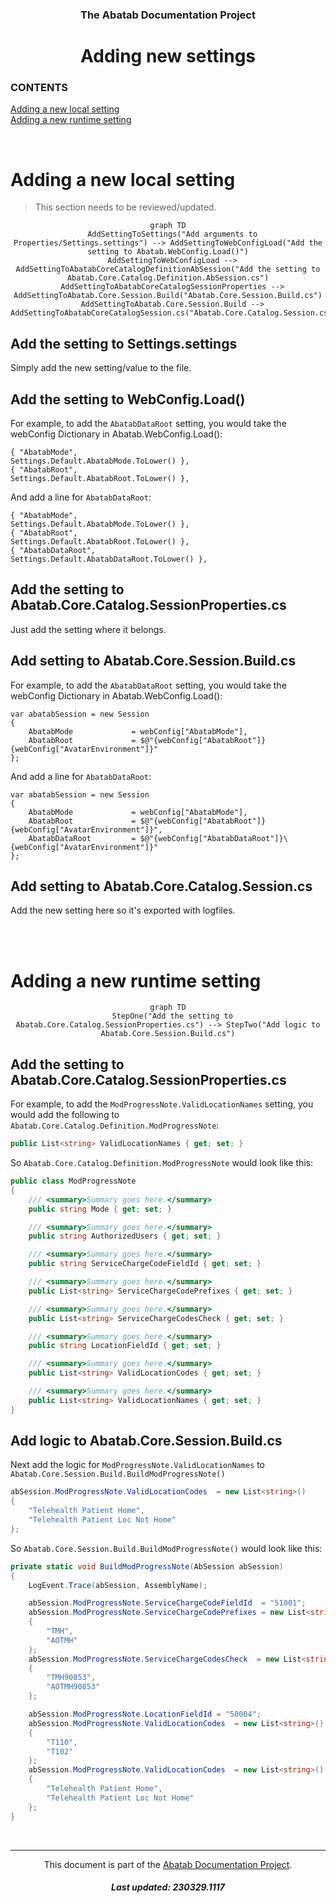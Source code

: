<div align="center">

  <h3>
    The Abatab Documentation Project
  </h3>

  <h1>
    Adding new settings
  </h1>

</div>

<div>

  <h3>
    CONTENTS
  </h3>

[Adding a new local setting](#adding-a-new-local-setting)<br>
[Adding a new runtime setting](#adding-a-new-runtime-setting)

</div>

<br>

# Adding a new local setting <!-- Last updated: 230329.1121 -->

> This section needs to be reviewed/updated.

<div align="center">

```mermaid
graph TD
  AddSettingToSettings("Add arguments to Properties/Settings.settings") --> AddSettingToWebConfigLoad("Add the setting to Abatab.WebConfig.Load()")
  AddSettingToWebConfigLoad --> AddSettingToAbatabCoreCatalogDefinitionAbSession("Add the setting to Abatab.Core.Catalog.Definition.AbSession.cs")
  AddSettingToAbatabCoreCatalogSessionProperties --> AddSettingToAbatab.Core.Session.Build("Abatab.Core.Session.Build.cs")
  AddSettingToAbatab.Core.Session.Build --> AddSettingToAbatabCoreCatalogSession.cs("Abatab.Core.Catalog.Session.cs")
```

</div>

## Add the setting to Settings.settings

Simply add the new setting/value to the file.

## Add the setting to WebConfig.Load()

For example, to add the `AbatabDataRoot` setting, you would take the webConfig Dictionary in Abatab.WebConfig.Load():

```
{ "AbatabMode",                             Settings.Default.AbatabMode.ToLower() },
{ "AbatabRoot",                             Settings.Default.AbatabRoot.ToLower() },
```

And add a line for `AbatabDataRoot`:

```
{ "AbatabMode",                             Settings.Default.AbatabMode.ToLower() },
{ "AbatabRoot",                             Settings.Default.AbatabRoot.ToLower() },
{ "AbatabDataRoot",                         Settings.Default.AbatabDataRoot.ToLower() },
```

## Add the setting to Abatab.Core.Catalog.SessionProperties.cs

Just add the setting where it belongs.

## Add setting to Abatab.Core.Session.Build.cs

For example, to add the `AbatabDataRoot` setting, you would take the webConfig Dictionary in Abatab.WebConfig.Load():

```
var abatabSession = new Session
{
    AbatabMode             = webConfig["AbatabMode"],
    AbatabRoot             = $@"{webConfig["AbatabRoot"]}{webConfig["AvatarEnvironment"]}"
};
```

And add a line for `AbatabDataRoot`:

```
var abatabSession = new Session
{
    AbatabMode             = webConfig["AbatabMode"],
    AbatabRoot             = $@"{webConfig["AbatabRoot"]}{webConfig["AvatarEnvironment"]}",
    AbatabDataRoot         = $@"{webConfig["AbatabDataRoot"]}\{webConfig["AvatarEnvironment"]}"
};
```

## Add setting to Abatab.Core.Catalog.Session.cs

Add the new setting here so it's exported with logfiles.

<br>
<br>

# Adding a new runtime setting <!-- Last updated: 230329.1121 -->

<div align="center">

```mermaid
graph TD
  StepOne("Add the setting to Abatab.Core.Catalog.SessionProperties.cs") --> StepTwo("Add logic to Abatab.Core.Session.Build.cs")
```

</div>

## Add the setting to Abatab.Core.Catalog.SessionProperties.cs

For example, to add the `ModProgressNote.ValidLocationNames` setting, you would add the following to `Abatab.Core.Catalog.Definition.ModProgressNote`:

```csharp
public List<string> ValidLocationNames { get; set; }
```

So `Abatab.Core.Catalog.Definition.ModProgressNote` would look like this:

```csharp
public class ModProgressNote
{
    /// <summary>Summary goes here.</summary>
    public string Mode { get; set; }

    /// <summary>Summary goes here.</summary>
    public string AuthorizedUsers { get; set; }

    /// <summary>Summary goes here.</summary>
    public string ServiceChargeCodeFieldId { get; set; }

    /// <summary>Summary goes here.</summary>
    public List<string> ServiceChargeCodePrefixes { get; set; }

    /// <summary>Summary goes here.</summary>
    public List<string> ServiceChargeCodesCheck { get; set; }

    /// <summary>Summary goes here.</summary>
    public string LocationFieldId { get; set; }

    /// <summary>Summary goes here.</summary>
    public List<string> ValidLocationCodes { get; set; }

    /// <summary>Summary goes here.</summary>
    public List<string> ValidLocationNames { get; set; }
}
```

## Add logic to Abatab.Core.Session.Build.cs

Next add the logic for `ModProgressNote.ValidLocationNames` to `Abatab.Core.Session.Build.BuildModProgressNote()`

```csharp
abSession.ModProgressNote.ValidLocationCodes  = new List<string>()
{
    "Telehealth Patient Home",
    "Telehealth Patient Loc Not Home"
};
```

So `Abatab.Core.Session.Build.BuildModProgressNote()` would look like this:

```csharp
private static void BuildModProgressNote(AbSession abSession)
{
    LogEvent.Trace(abSession, AssemblyName);

    abSession.ModProgressNote.ServiceChargeCodeFieldId  = "51001";
    abSession.ModProgressNote.ServiceChargeCodePrefixes = new List<string>()
    {
        "TMH",
        "AOTMH"
    };
    abSession.ModProgressNote.ServiceChargeCodesCheck  = new List<string>()
    {
        "TMH90853",
        "AOTMH90853"
    };

    abSession.ModProgressNote.LocationFieldId = "50004";
    abSession.ModProgressNote.ValidLocationCodes  = new List<string>()
    {
        "T110",
        "T102"
    };
    abSession.ModProgressNote.ValidLocationCodes  = new List<string>()
    {
        "Telehealth Patient Home",
        "Telehealth Patient Loc Not Home"
    };
}
```

<br>

***

<div align="center">

  This document is part of the [Abatab Documentation Project](../Abatab%20Documentation%20Project.md).

  <h5>
    Last updated: 230329.1117
  </h5>

</div>
